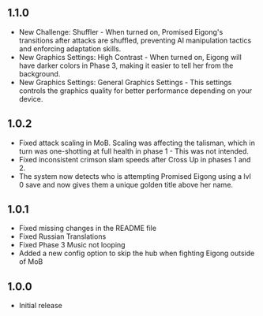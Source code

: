 ## 1.1.0
- New Challenge: Shuffler - When turned on, Promised Eigong's transitions after attacks are shuffled, preventing AI manipulation tactics and enforcing adaptation skills.
- New Graphics Settings: High Contrast - When turned on, Eigong will have darker colors in Phase 3, making it easier to tell her from the background.
- New Graphics Settings: General Graphics Settings - This settings controls the graphics quality for better performance depending on your device.

## 1.0.2
- Fixed attack scaling in MoB. Scaling was affecting the talisman, which in turn was one-shotting at full health in phase 1 - This was not intended.
- Fixed inconsistent crimson slam speeds after Cross Up in phases 1 and 2.
- The system now detects who is attempting Promised Eigong using a lvl 0 save and now gives them a unique golden title above her name.

## 1.0.1
- Fixed missing changes in the README file
- Fixed Russian Translations
- Fixed Phase 3 Music not looping
- Added a new config option to skip the hub when fighting Eigong outside of MoB

## 1.0.0
- Initial release